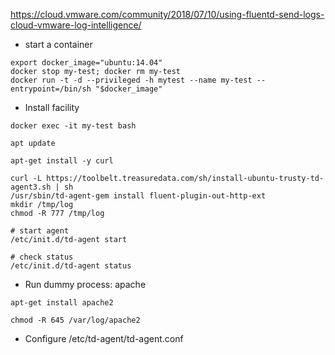 https://cloud.vmware.com/community/2018/07/10/using-fluentd-send-logs-cloud-vmware-log-intelligence/

- start a container

```
export docker_image="ubuntu:14.04"
docker stop my-test; docker rm my-test
docker run -t -d --privileged -h mytest --name my-test --entrypoint=/bin/sh "$docker_image"
```

- Install facility

```
docker exec -it my-test bash

apt update

apt-get install -y curl

curl -L https://toolbelt.treasuredata.com/sh/install-ubuntu-trusty-td-agent3.sh | sh
/usr/sbin/td-agent-gem install fluent-plugin-out-http-ext
mkdir /tmp/log
chmod -R 777 /tmp/log

# start agent
/etc/init.d/td-agent start

# check status
/etc/init.d/td-agent status
```

- Run dummy process: apache

```
apt-get install apache2

chmod -R 645 /var/log/apache2
```

- Configure /etc/td-agent/td-agent.conf
